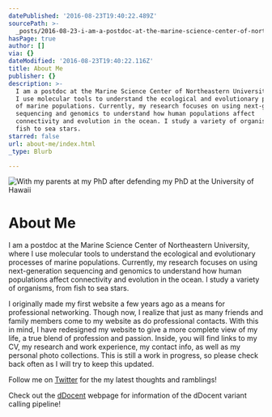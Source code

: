 ```yaml
---
datePublished: '2016-08-23T19:40:22.489Z'
sourcePath: >-
  _posts/2016-08-23-i-am-a-postdoc-at-the-marine-science-center-of-northeastern.md
hasPage: true
author: []
via: {}
dateModified: '2016-08-23T19:40:22.116Z'
title: About Me
publisher: {}
description: >-
  I am a postdoc at the Marine Science Center of Northeastern University, where
  I use molecular tools to understand the ecological and evolutionary processes
  of marine populations. Currently, my research focuses on using next-generation
  sequencing and genomics to understand how human populations affect
  connectivity and evolution in the ocean. I study a variety of organisms, from
  fish to sea stars.
starred: false
url: about-me/index.html
_type: Blurb

---
```

![With my parents at my PhD after defending my PhD at the University of Hawaii](https://the-grid-user-content.s3-us-west-2.amazonaws.com/84994c71-f59e-421e-90fa-5dd10b761198.jpg)

# About Me

I am a postdoc at the Marine Science Center of Northeastern University, where I use molecular tools to understand the ecological and evolutionary processes of marine populations. Currently, my research focuses on using next-generation sequencing and genomics to understand how human populations affect connectivity and evolution in the ocean. I study a variety of organisms, from fish to sea stars.

I originally made my first website a few years ago as a means for professional networking. Though now, I realize that just as many friends and family members come to my website as do professional contacts. With this in mind, I have redesigned my website to give a more complete view of my life, a true blend of profession and passion. Inside, you will find links to my CV, my research and work experience, my contact info, as well as my personal photo collections. This is still a work in progress, so please check back often as I will try to keep this updated.

Follow me on [Twitter][0] for the my latest thoughts and ramblings!

Check out the [dDocent][1] webpage for information of the dDocent variant calling pipeline!

[0]: https://twitter.com/JonPuritz
[1]: http://ddocent.wordpress.com/